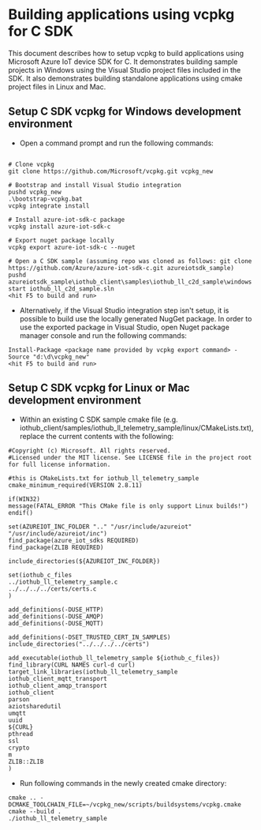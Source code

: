 # Building applications using vcpkg for C SDK

This document describes how to setup vcpkg to build applications using Microsoft Azure IoT device SDK for C. It demonstrates building sample projects in Windows using the Visual Studio project files included in the SDK. It also demonstrates building standalone applications using cmake project files in Linux and Mac.

## Setup C SDK vcpkg for Windows development environment

- Open a command prompt and run the following commands:

```Shell

# Clone vcpkg
git clone https://github.com/Microsoft/vcpkg.git vcpkg_new

# Bootstrap and install Visual Studio integration
pushd vcpkg_new
.\bootstrap-vcpkg.bat
vcpkg integrate install

# Install azure-iot-sdk-c package
vcpkg install azure-iot-sdk-c

# Export nuget package locally
vcpkg export azure-iot-sdk-c --nuget

# Open a C SDK sample (assuming repo was cloned as follows: git clone https://github.com/Azure/azure-iot-sdk-c.git azureiotsdk_sample)
pushd azureiotsdk_sample\iothub_client\samples\iothub_ll_c2d_sample\windows
start iothub_ll_c2d_sample.sln
<hit F5 to build and run>
```

- Alternatively, if the Visual Studio integration step isn't setup, it is possible to build use the locally generated NugGet package. In order to use the exported package in Visual Studio, open Nuget package manager console and run the following commands:
```Shell
Install-Package <package name provided by vcpkg export command> -Source "d:\d\vcpkg_new"
<hit F5 to build and run>
```

## Setup C SDK vcpkg for Linux or Mac development environment	
		
- Within an existing C SDK sample cmake file (e.g. iothub_client/samples/iothub_ll_telemetry_sample/linux/CMakeLists.txt), replace the current contents with the following:

```Shell
#Copyright (c) Microsoft. All rights reserved.	
#Licensed under the MIT license. See LICENSE file in the project root for full license information.

#this is CMakeLists.txt for iothub_ll_telemetry_sample
cmake_minimum_required(VERSION 2.8.11)

if(WIN32)
message(FATAL_ERROR "This CMake file is only support Linux builds!")
endif()

set(AZUREIOT_INC_FOLDER ".." "/usr/include/azureiot" "/usr/include/azureiot/inc")
find_package(azure_iot_sdks REQUIRED)
find_package(ZLIB REQUIRED)

include_directories(${AZUREIOT_INC_FOLDER})

set(iothub_c_files
../iothub_ll_telemetry_sample.c
../../../../certs/certs.c
)

add_definitions(-DUSE_HTTP)
add_definitions(-DUSE_AMQP)
add_definitions(-DUSE_MQTT)

add_definitions(-DSET_TRUSTED_CERT_IN_SAMPLES)
include_directories("../../../../certs")

add_executable(iothub_ll_telemetry_sample ${iothub_c_files})
find_library(CURL NAMES curl-d curl)
target_link_libraries(iothub_ll_telemetry_sample
iothub_client_mqtt_transport
iothub_client_amqp_transport
iothub_client
parson
aziotsharedutil
umqtt
uuid
${CURL}
pthread
ssl
crypto
m
ZLIB::ZLIB
)
```

- Run following commands in the newly created cmake directory:
```Shell
cmake .. -DCMAKE_TOOLCHAIN_FILE=~/vcpkg_new/scripts/buildsystems/vcpkg.cmake
cmake --build .
./iothub_ll_telemetry_sample
```
